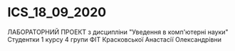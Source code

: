 # ICS_18_09_2020
ЛАБОРАТОРНИЙ ПРОЕКТ 
з дисципліни "Уведення в комп'ютерні науки"
Студентки 1 курсу 4 групи ФІТ
Красковської Анастасії Олександрівни
